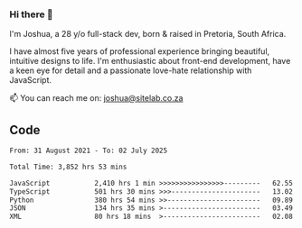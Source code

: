 ### Hi there 👋

I'm Joshua, a 28 y/o full-stack dev, born & raised in Pretoria, South Africa. 

I have almost five years of professional experience bringing beautiful, intuitive designs to life. I'm enthusiastic about front-end development, have a keen eye for detail and a passionate love-hate relationship with JavaScript.

📫 You can reach me on: joshua@sitelab.co.za

## **Code**

<!--START_SECTION:waka-->

```txt
From: 31 August 2021 - To: 02 July 2025

Total Time: 3,852 hrs 53 mins

JavaScript           2,410 hrs 1 min >>>>>>>>>>>>>>>>---------   62.55 %
TypeScript           501 hrs 30 mins >>>----------------------   13.02 %
Python               380 hrs 54 mins >>-----------------------   09.89 %
JSON                 134 hrs 35 mins >------------------------   03.49 %
XML                  80 hrs 18 mins  >------------------------   02.08 %
```

<!--END_SECTION:waka-->
